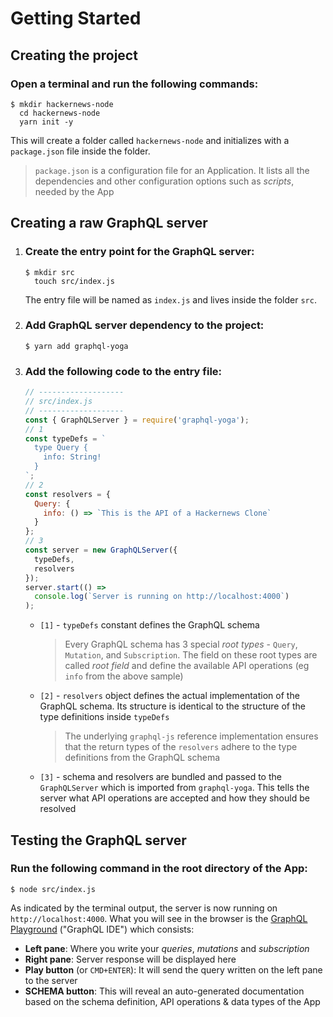 # Getting Started

## Creating the project

### Open a terminal and run the following commands:

```shell
$ mkdir hackernews-node
  cd hackernews-node
  yarn init -y
```

This will create a folder called `hackernews-node` and initializes with a `package.json` file inside the folder.

> `package.json` is a configuration file for an Application. It lists all the dependencies and other configuration options such as _scripts_, needed by the App

## Creating a raw GraphQL server

1. ### Create the entry point for the GraphQL server:

   ```shell
   $ mkdir src
     touch src/index.js
   ```

   The entry file will be named as `index.js` and lives inside the folder `src`.

2. ### Add GraphQL server dependency to the project:

   ```shell
   $ yarn add graphql-yoga
   ```

3. ### Add the following code to the entry file:

   ```js
   // -------------------
   // src/index.js
   // -------------------
   const { GraphQLServer } = require('graphql-yoga');
   // 1
   const typeDefs = `
     type Query {
       info: String!
     }
   `;
   // 2
   const resolvers = {
     Query: {
       info: () => `This is the API of a Hackernews Clone`
     }
   };
   // 3
   const server = new GraphQLServer({
     typeDefs,
     resolvers
   });
   server.start(() =>
     console.log(`Server is running on http://localhost:4000`)
   );
   ```

   - `[1]` - `typeDefs` constant defines the GraphQL schema

     > Every GraphQL schema has 3 special _root types_ - `Query`, `Mutation`, and `Subscription`. The field on these root types are called _root field_ and define the available API operations (eg `info` from the above sample)

   - `[2]` - `resolvers` object defines the actual implementation of the GraphQL schema. Its structure is identical to the structure of the type definitions inside `typeDefs`

     > The underlying `graphql-js` reference implementation ensures that the return types of the `resolvers` adhere to the type definitions from the GraphQL schema

   - `[3]` - schema and resolvers are bundled and passed to the `GraphQLServer` which is imported from `graphql-yoga`. This tells the server what API operations are accepted and how they should be resolved

## Testing the GraphQL server

### Run the following command in the root directory of the App:

```shell
$ node src/index.js
```

As indicated by the terminal output, the server is now running on `http://localhost:4000`. What you will see in the browser is the [GraphQL Playground](https://github.com/graphcool/graphql-playground) ("GraphQL IDE") which consists:

- **Left pane**: Where you write your _queries_, _mutations_ and _subscription_
- **Right pane**: Server response will be displayed here
- **Play button** (or `CMD+ENTER`): It will send the query written on the left pane to the server
- **SCHEMA button**: This will reveal an auto-generated documentation based on the schema definition, API operations & data types of the App

